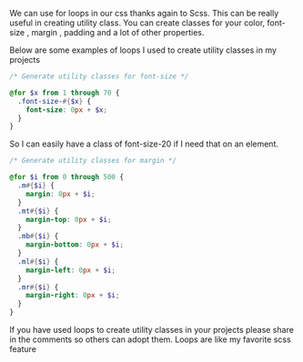 We can use for loops in our css thanks again to Scss. This can be really useful in creating utility class. You can create classes for your color, font-size , margin , padding and a lot of other properties.

Below are some examples of loops I used to create utility classes in my projects
```scss
/* Generate utility classes for font-size */

@for $x from 1 through 70 {
  .font-size-#{$x} {
    font-size: 0px + $x;
  }
}
```

So I can easily have a class of font-size-20 if I need that on an element.
```scss
/* Generate utility classes for margin */

@for $i from 0 through 500 {
  .m#{$i} {
    margin: 0px + $i;
  }
  .mt#{$i} {
    margin-top: 0px + $i;
  }
  .mb#{$i} {
    margin-bottom: 0px + $i;
  }
  .ml#{$i} {
    margin-left: 0px + $i;
  }
  .mr#{$i} {
    margin-right: 0px + $i;
  }
}
```


If you have used loops to create utility classes in your projects please share in the comments so others can adopt them. Loops are like my favorite scss feature